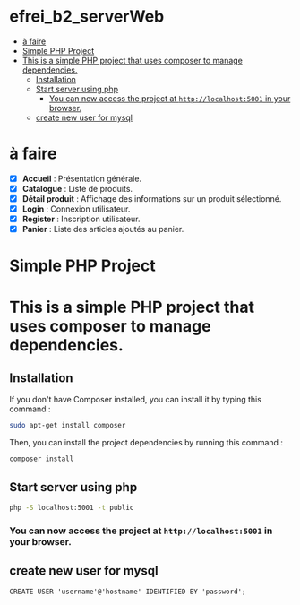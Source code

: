 efrei_b2_serverWeb <!-- omit in toc -->
===

- [à faire](#à-faire)
- [Simple PHP Project](#simple-php-project)
- [This is a simple PHP project that uses composer to manage dependencies.](#this-is-a-simple-php-project-that-uses-composer-to-manage-dependencies)
  - [Installation](#installation)
  - [Start server using php](#start-server-using-php)
    - [You can now access the project at `http://localhost:5001` in your browser.](#you-can-now-access-the-project-at-httplocalhost5001-in-your-browser)
  - [create new user for mysql](#create-new-user-for-mysql)


# à faire
- [x] **Accueil** : Présentation générale.
- [x] **Catalogue** : Liste de produits.
- [x] **Détail produit** : Affichage des informations sur un produit sélectionné.
- [X] **Login** : Connexion utilisateur.
- [X] **Register** : Inscription utilisateur.
- [x] **Panier** : Liste des articles ajoutés au panier.

# Simple PHP Project

# This is a simple PHP project that uses composer to manage dependencies.

## Installation

If you don't have Composer installed, you can install it by typing this command :

```bash
sudo apt-get install composer
```

Then, you can install the project dependencies by running this command :

```bash
composer install
```

## Start server using php

```bash
php -S localhost:5001 -t public
```

### You can now access the project at `http://localhost:5001` in your browser.


## create new user for mysql

```mysql
CREATE USER 'username'@'hostname' IDENTIFIED BY 'password';
```